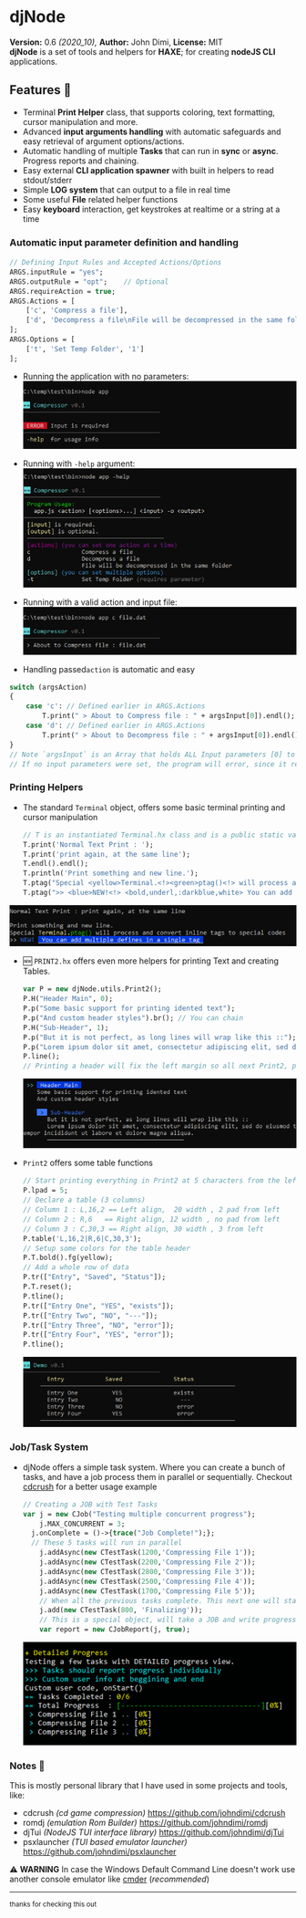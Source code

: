 # djNode

**Version:** 0.6 *(2020_10),* **Author:** John Dimi, **License:** MIT  
**djNode** is a set of tools and helpers for **HAXE**; for creating **nodeJS CLI** applications.

##  Features  :loudspeaker:

- Terminal **Print Helper** class, that supports coloring, text formatting, cursor manipulation and more.
- Advanced **input arguments handling** with automatic safeguards and easy retrieval of argument options/actions.
- Automatic handling of multiple **Tasks** that can run in **sync** or **async**. Progress reports and chaining.
- Easy external **CLI application spawner** with built in helpers to read stdout/stderr
- Simple **LOG system** that can output to a file in real time
- Some useful **File** related helper functions
- Easy **keyboard** interaction, get keystrokes at realtime or a string at a time


### Automatic input parameter definition and handling

```haxe
// Defining Input Rules and Accepted Actions/Options
ARGS.inputRule = "yes";
ARGS.outputRule = "opt";	// Optional 
ARGS.requireAction = true;
ARGS.Actions = [
    ['c', 'Compress a file'],
    ['d', 'Decompress a file\nFile will be decompressed in the same folder'],
];
ARGS.Options = [
    ['t', 'Set Temp Folder', '1']
];
```
- Running the application with no parameters:
![](images/p0.png)  
- Running with `-help` argument:
![](images/p_help.png)  
- Running with a valid action and input file:
![](images/p_action.png)  

- Handling passed`action` is automatic and easy

```haxe
switch (argsAction)
{
    case 'c': // Defined earlier in ARGS.Actions
        T.print(" > About to Compress file : " + argsInput[0]).endl();
    case 'd': // Defined earlier in ARGS.Actions
        T.print(" > About to Decompress file : " + argsInput[0]).endl();
}
// Note `argsInput` is an Array that holds ALL Input parameters [0] to get the first one
// If no input parameters were set, the program will error, since it requires at least 1
```



### Printing Helpers

- The standard `Terminal` object, offers some basic terminal printing and cursor manipulation

  ```haxe
  // T is an instantiated Terminal.hx class and is a public static var in `BaseApp`
  T.print('Normal Text Print : ');
  T.print('print again, at the same line');
  T.endl().endl();
  T.println('Print something and new line.');
  T.ptag("Special <yellow>Terminal.<!><green>ptag()<!> will process and convert inline tags to special codes\n");
  T.ptag(">> <blue>NEW!<!> <bold,underl,:darkblue,white> You can add multiple defines in a single tag <!>\n");
  ```
![](images/print0.png)  



- :new: `PRINT2.hx` offers even more helpers for printing Text and creating Tables.

  ```haxe
  var P = new djNode.utils.Print2();
  P.H("Header Main", 0);
  P.p("Some basic support for printing idented text");
  P.p("And custom header styles").br();	// You can chain
  P.H("Sub-Header", 1);
  P.p("But it is not perfect, as long lines will wrap like this ::");
  P.p("Lorem ipsum dolor sit amet, consectetur adipiscing elit, sed do eiusmod tempor incididunt ut labore et dolore magna aliqua.");
  P.line();
  // Printing a header will fix the left margin so all next Print2, print calls will respect the margin set
  ```

  ![](images/print2.png)  

- `Print2` offers some table functions

  ```haxe
  // Start printing everything in Print2 at 5 characters from the left of the terminal
  P.lpad = 5;
  // Declare a table (3 columns)
  // Column 1 : L,16,2 == Left align,  20 width , 2 pad from left
  // Column 2 : R,6   == Right align, 12 width , no pad from left
  // Column 3 : C,30,3 == Right align, 30 width , 3 from left
  P.table('L,16,2|R,6|C,30,3');
  // Setup some colors for the table header
  P.T.bold().fg(yellow);
  // Add a whole row of data
  P.tr(["Entry", "Saved", "Status"]);
  P.T.reset();
  P.tline();	
  P.tr(["Entry One", "YES", "exists"]);
  P.tr(["Entry Two", "NO", "---"]);
  P.tr(["Entry Three", "NO", "error"]);
  P.tr(["Entry Four", "YES", "error"]);
  P.tline();	
  ```

  ![](images/print2_table.png)  

### Job/Task System

- djNode offers a simple task system. Where you can create a bunch of tasks, and have a job process them in parallel or sequentially. Checkout [cdcrush](https://github.com/johndimi/cdcrush) for a better usage example

  ```haxe
  // Creating a JOB with Test Tasks
  var j = new CJob("Testing multiple concurrent progress");
      j.MAX_CONCURRENT = 3;
  	j.onComplete = ()->{trace("Job Complete!");};
  	// These 5 tasks will run in parallel
      j.addAsync(new CTestTask(1200,'Compressing File 1'));
      j.addAsync(new CTestTask(2200,'Compressing File 2'));
      j.addAsync(new CTestTask(2800,'Compressing File 3'));
      j.addAsync(new CTestTask(2500,'Compressing File 4'));
      j.addAsync(new CTestTask(1700,'Compressing File 5'));
      // When all the previous tasks complete. This next one will start
      j.add(new CTestTask(800, 'Finalizing'));
      // This is a special object, will take a JOB and write progress to the terminal
      var report = new CJobReport(j, true);
  ```

  ![](images/job_detail.gif)  




### Notes :notebook: 

This is mostly personal library that I have used in some projects and tools, like: 
- cdcrush *(cd game compression)* https://github.com/johndimi/cdcrush
- romdj *(emulation Rom Builder)* https://github.com/johndimi/romdj
- djTui *(NodeJS TUI interface library)* https://github.com/johndimi/djTui
- psxlauncher *(TUI based emulator launcher)* https://github.com/johndimi/psxlauncher

:warning: **WARNING** In case the Windows Default Command Line doesn't work use another console emulator like [cmder](http://cmder.net/) (*recommended*)

---

<sup> thanks for checking this out</sup>
